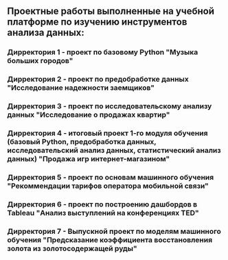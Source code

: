 ## Проектные работы выполненные на учебной платформе по изучению инструментов анализа данных:

### Дирректория 1 - проект по базовому Python "Музыка больших городов"

### Дирректория 2 - проект по предобработке данных "Исследование надежности заемщиков"

### Дирректория 3 - проект по исследовательскому анализу данных "Исследование о продажах квартир"

### Дирректория 4 - итоговый проект 1-го модуля обучения (базовый Python, предобработка данных, исследовательский анализ данных, статистический анализ данных)  "Продажа игр интернет-магазином"

### Дирректория 5 - проект по основам машинного обучения "Рекоммендации тарифов оператора мобильной связи"

### Дирректория 6 - проект по построению дашбордов в Tableau "Анализ выступлений на конференциях TED"

### Дирректория 7 - Выпускной проект по моделям машинного обучения "Предсказание коэффициента восстановления золота из золотосодержащей руды"